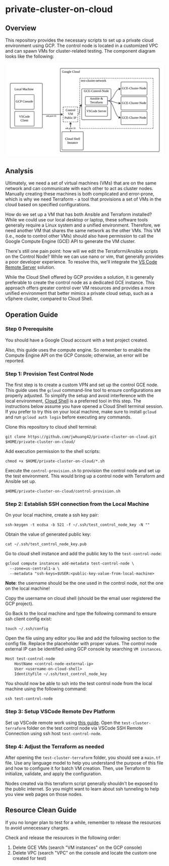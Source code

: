 # private-cluster-on-cloud

## Overview

This repository provides the necessary scripts to set up a private cloud environment using GCP. The control node is located in a customized VPC and can spawn VMs for cluster-related testing. The component diagram looks like the following:

!["Component Diagram"](Components.png)

## Analysis

Ultimately, we need a set of virtual machines (VMs) that are on the same network and can communicate with each other to act as cluster nodes. Manually creating these machines is both complicated and error-prone, which is why we need Terraform - a tool that provisions a set of VMs in the cloud based on specified configurations. 

How do we set up a VM that has both Ansible and Terraform installed? While we could use our local desktop or laptop, these software tools generally require a Linux system and a unified environment. Therefore, we need another VM that shares the same network as the other VMs. This VM (i.e., node to control other VMs) should also have permission to call the Google Compute Engine (GCE) API to generate the VM cluster.

There's still one pain point: how will we edit the Terraform/Ansible scripts on the Control Node? While we can use nano or vim, that generally provides a poor developer experience. To resolve this, we'll integrate the [VS Code Remote Server](https://code.visualstudio.com/docs/remote/ssh-tutorial) solution.

While the Cloud Shell offered by GCP provides a solution, it is generally preferable to create the control node as a dedicated GCE instance. This approach offers greater control over VM resources and provides a more unified environment that better mimics a private cloud setup, such as a vSphere cluster, compared to Cloud Shell.

## Operation Guide
### Step 0 Prerequisite

You should have a Google Cloud account with a test project created. 

Also, this guide uses the compute engine. So remember to enable the Compute Engine API on the GCP Console; otherwise, an error will be reported.

### Step 1: Provision Test Control Node

The first step is to create a custom VPN and set up the control GCE node. This guide uses the `gcloud` command-line tool to ensure configurations are properly adjusted. To simplify the setup and avoid interference with the local environment, [Cloud Shell](https://cloud.google.com/shell/docs) is a preferred tool in this step. The instructions below assume you have opened a Cloud Shell terminal session. If you prefer to try this on your local machine, make sure to install `gcloud` and run `gcloud auth login` before executing any commands.

Clone this repository to cloud shell terminal:
```
git clone https://github.com/jwhuang42/private-cluster-on-cloud.git $HOME/private-cluster-on-cloud/
```

Add execution permission to the shell scripts:  
```
chmod +x $HOME/private-cluster-on-cloud/*.sh  
```

Execute the `control-provision.sh` to provision the control node and set up the test environment. This would bring up a control node with Terraform and Ansible set up.
``` 
$HOME/private-cluster-on-cloud/control-provision.sh
```
### Step 2: Establish SSH connection from the Local Machine
On your local machine, create a ssh key pair:  
``` 
ssh-keygen -t ecdsa -b 521 -f ~/.ssh/test_control_node_key -N ""
``` 
Obtain the value of generated public key:  
``` 
cat ~/.ssh/test_control_node_key.pub  
``` 
Go to cloud shell instance and add the public key to the `test-control-node`:  
``` 
gcloud compute instances add-metadata test-control-node \
  --zone=us-central1-a \
  --metadata "ssh-keys=$USER:<public-key-value-from-local-machine>  
``` 
**Note**: the username should be the one used in the control node, not the one on the local machine!

Copy the username on cloud shell (should be the email user registered the GCP project).

Go Back to the local machine and type the following command to ensure ssh client config exist:
```
touch ~/.ssh/config
```
Open the file using any editor you like and add the following section to the config file. Replace the placeholder with proper values. The control node external IP can be identified using GCP console by searching `VM instances`.
``` 
Host test-control-node  
    HostName <control-node-external-ip>  
    User <username-on-cloud-shell>
    IdentityFile ~/.ssh/test_control_node_key   
``` 

You should now be able to ssh into the test control node from the local machine using the following command:
```
ssh test-control-node
```

### Step 3: Setup VSCode Remote Dev Platform

Set up VSCode remote work using [this guide](https://code.visualstudio.com/docs/remote/ssh#_installation). Open the `test-cluster-terraform` folder on the test control node via VSCode SSH Remote Connection using ssh host `test-control-node`.

### Step 4: Adjust the Terraform as needed

After opening the `test-cluster-terraform` folder, you should see a `main.tf` file. Use any language model to help you understand the purpose of this file and how to configure it for batch VM creation. Then, use Terraform to initialize, validate, and apply the configuration.

Nodes created via this terraform script generally shouldn't be exposed to the public internet. So you might want to learn about ssh tunneling to help you view web pages on those nodes.

## Resource Clean Guide

If you no longer plan to test for a while, remember to release the resources to avoid unnecessary charges.

Check and release the resources in the following order:

1. Delete GCE VMs (search "VM instances" on the GCP console)  
2. Delete VPC (search "VPC" on the console and locate the custom one created for test)
